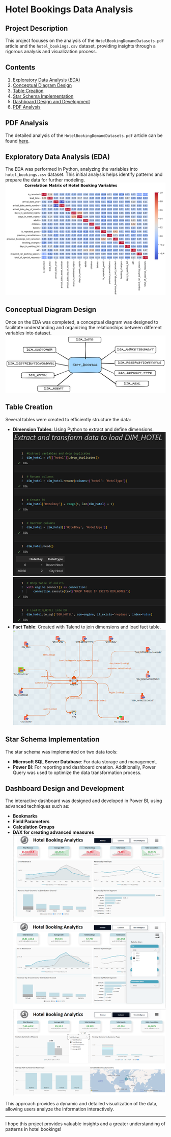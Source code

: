 # Hotel Bookings Data Analysis

## Project Description
This project focuses on the analysis of the `HotelBookingDemandDatasets.pdf` article and the `hotel_bookings.csv` dataset, providing insights through a rigorous analysis and visualization process.

## Contents
1. [Exploratory Data Analysis (EDA)](#exploratory-data-analysis-eda)
2. [Conceptual Diagram Design](#conceptual-diagram-design)
3. [Table Creation](#table-creation)
4. [Star Schema Implementation](#star-schema-implementation)
5. [Dashboard Design and Development](#dashboard-design-and-development)
6. [PDF Analysis](#pdf-analysis)

## PDF Analysis
The detailed analysis of the `HotelBookingDemandDatasets.pdf` article can be found [here](HotelBookingDemandDatasets.pdf).

## Exploratory Data Analysis (EDA)
The EDA was performed in Python, analyzing the variables into `hotel_bookings.csv` dataset. This initial analysis helps identify patterns and prepare the data for further modeling.
![EDA](images/correlation-matrix.png)

## Conceptual Diagram Design
Once on the EDA was completed, a conceptual diagram was designed to facilitate understanding and organizing the relationships between different variables into dataset.
![Conceptual Diagram](images/conceptual_model.png)

## Table Creation
Several tables were created to efficiently structure the data:
- **Dimension Tables**: Using Python to extract and define dimensions.
  ![Python - Dim Table](images/dim_python_1.png) 
  ![Python - Dim Table](images/dim_python_2.png) 
- **Fact Table**: Created with Talend to join dimensions and load fact table.
  ![Talend - Fact Table](images/talend_fact.png) 

## Star Schema Implementation
The star schema was implemented on two data tools:
- **Microsoft SQL Server Database**: For data storage and management.
- **Power BI**: For reporting and dashboard creation.
Additionally, Power Query was used to optimize the data transformation process.

## Dashboard Design and Development
The interactive dashboard was designed and developed in Power BI, using advanced techniques such as:
- **Bookmarks**
- **Field Parameters**
- **Calculation Groups**
- **DAX for creating advanced measures**
![Dashboard](images/dashboard.png)
![Dashboard_Menu](images/dashboard_menu.png)
![Slicer_Measure](images/dashboard_measure_slicer.png)

This approach provides a dynamic and detailed visualization of the data, allowing users analyze the information interactively.

---

I hope this project provides valuable insights and a greater understanding of patterns in hotel bookings!
